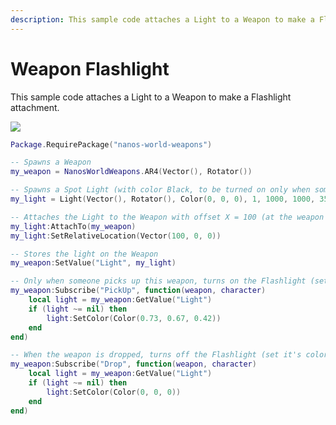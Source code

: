 ```yaml
---
description: This sample code attaches a Light to a Weapon to make a Flashlight attachment.
---
```


# Weapon Flashlight

This sample code attaches a Light to a Weapon to make a Flashlight attachment.

![](/img/docs/tutorials/weapon-flashlight.jpg)


```lua title="Server/Index.lua"
Package.RequirePackage("nanos-world-weapons")

-- Spawns a Weapon
my_weapon = NanosWorldWeapons.AR4(Vector(), Rotator())

-- Spawns a Spot Light (with color Black, to be turned on only when someone picks up it)
my_light = Light(Vector(), Rotator(), Color(0, 0, 0), 1, 1000, 1000, 35)

-- Attaches the Light to the Weapon with offset X = 100 (at the weapon's front)
my_light:AttachTo(my_weapon)
my_light:SetRelativeLocation(Vector(100, 0, 0))

-- Stores the light on the Weapon
my_weapon:SetValue("Light", my_light)

-- Only when someone picks up this weapon, turns on the Flashlight (set it's color)
my_weapon:Subscribe("PickUp", function(weapon, character)
    local light = my_weapon:GetValue("Light")
    if (light ~= nil) then
        light:SetColor(Color(0.73, 0.67, 0.42))
    end
end)

-- When the weapon is dropped, turns off the Flashlight (set it's color to black)
my_weapon:Subscribe("Drop", function(weapon, character)
    local light = my_weapon:GetValue("Light")
    if (light ~= nil) then
        light:SetColor(Color(0, 0, 0))
    end
end)
```


